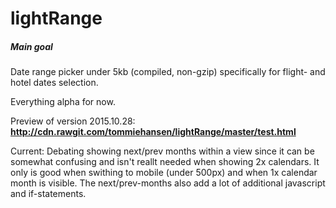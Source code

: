 # lightRange
##### Main goal
Date range picker under 5kb (compiled, non-gzip) specifically for flight- and hotel dates selection.

Everything alpha for now.

Preview of version 2015.10.28: **http://cdn.rawgit.com/tommiehansen/lightRange/master/test.html**

Current:
Debating showing next/prev months within a view since it can be somewhat confusing and isn't reallt needed when showing 2x calendars. It only is good when swithing to mobile (under 500px) and when 1x calendar month is visible. The next/prev-months also add a lot of additional javascript and if-statements.
